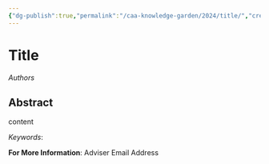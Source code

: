 ```yaml
---
{"dg-publish":true,"permalink":"/caa-knowledge-garden/2024/title/","created":"2024-05-22T21:38:30.976+08:00"}
---
```


# Title
*Authors*
## Abstract
content

*Keywords*:

**For More Information**: Adviser Email Address
